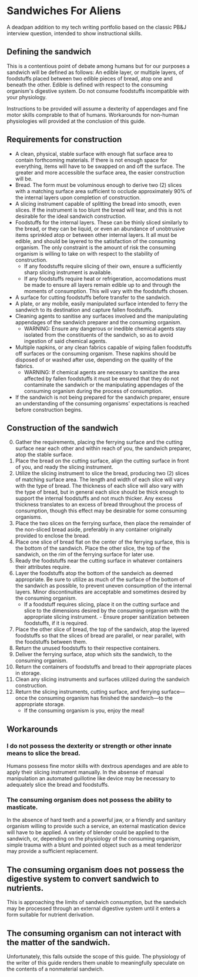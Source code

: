 # Sandwiches For Aliens
A deadpan addition to my tech writing portfolio based on the classic PB&J interview question, intended to show instructional skills.

## Defining the sandwich

This is a contentious point of debate among humans but for our purposes a sandwich will be defined as follows: An edible layer, or multiple layers, of foodstuffs placed between two edible pieces of bread, atop one and beneath the other. Edible is defined with respect to the consuming organism's digestive system. Do not consume foodstuffs incompatible with your physiology.

Instructions to be provided will assume a dexterity of appendages and fine motor skills comprable to that of humans. Workarounds for non-human physiologies will provided at the conclusion of this guide.

## Requirements for construction

- A clean, physical, stable surface with enough flat surface area to contain forthcoming materials. If there is not enough space for everything, items will have to be swapped on and off the surface. The greater and more accessible the surface area, the easier construction will be.
- Bread. The form must be voluminous enough to derive two (2) slices with a matching surface area sufficient to occlude approximately 90% of the internal layers upon completion of construction.
- A slicing instrument capable of splitting the bread into smooth, even slices. If the instrument is too blunt the bread will tear, and this is not desirable for the ideal sandwich construction.
- Foodstuffs for the internal layers. These can be thinly sliced similarly to the bread, or they can be liquid, or even an abundance of unobtrusive items sprinkled atop or between other internal layers. It all must be edible, and should be layered to the satisfaction of the consuming organism. The only constraint is the amount of risk the consuming organism is willing to take on with respect to the stability of construction.
    - If any foodstuffs require slicing of their own, ensure a sufficiently sharp slicing instrument is available.
    - If any foodstuffs require heat or refrigeration, accomodations must be made to ensure all layers remain edible up to and through the moments of consumption. This will vary with the foodstuffs chosen.
- A surface for cutting foodstuffs before transfer to the sandwich.
- A plate, or any mobile, easily manipulated surface intended to ferry the sandwich to its destination and capture fallen foodstuffs.
- Cleaning agents to sanitise any surfaces involved and the manipulating appendages of the sandwich preparer and the consuming organism.
    - WARNING: Ensure any dangerous or inedible chemical agents stay isolated from the constituents of the sandwich, so as to avoid ingestion of said chemical agents.
- Multiple napkins, or any clean fabrics capable of wiping fallen foodstuffs off surfaces or the consuming organism. These napkins should be disposed of or washed after use, depending on the quality of the fabrics.
    - WARNING: If chemical agents are necessary to sanitize the area affected by fallen foodstuffs it must be ensured that they do not contaminate the sandwich or the manipulating appendages of the consuming organism during the process of consumption.
- If the sandwich is not being prepared for the sandwich preparer, ensure an understanding of the consuming organisms' expectations is reached before construction begins.

## Construction of the sandwich

0) Gather the requirements, placing the ferrying surface and the cutting surface near each other and within reach of you, the sandwich preparer, atop the stable surface.
1) Place the bread on the cutting surface, align the cutting surface in front of you, and ready the slicing instrument.
2) Utilize the slicing instrument to slice the bread, producing two (2) slices of matching surface area. The length and width of each slice will vary with the type of bread. The thickness of each slice will also vary with the type of bread, but in general each slice should be thick enough to support the internal foodstuffs and not much thicker. Any excess thickness translates to an excess of bread throughout the process of consumption, though this effect may be desirable for some consuming organisms.
3) Place the two slices on the ferrying surface, then place the remainder of the non-sliced bread aside, preferably in any container originally provided to enclose the bread.
4) Place one slice of bread flat on the center of the ferrying surface, this is the bottom of the sandwich. Place the other slice, the top of the sandwich, on the rim of the ferrying surface for later use.
5) Ready the foodstuffs near the cutting surface in whatever containers their attributes require.
5) Layer the foodstuffs atop the bottom of the sandwich as deemed appropriate. Be sure to utilize as much of the surface of the bottom of the sandwich as possible, to prevent uneven consumption of the internal layers. Minor discontinuities are acceptable and sometimes desired by the consuming organism.
    - If a foodstuff requires slicing, place it on the cutting surface and slice to the dimensions desired by the consuming organism with the appropriate slicing instrument. - Ensure proper sanitization between foodstuffs, if it is required.
6) Place the other slice of bread, the top of the sandwich, atop the layered foodstuffs so that the slices of bread are parallel, or near parallel, with the foodstuffs between them.
7) Return the unused foodstuffs to their respective containers.
8) Deliver the ferrying surface, atop which sits the sandwich, to the consuming organism.
9) Return the containers of foodstuffs and bread to their appropriate places in storage.
10) Clean any slicing instruments and surfaces utilized during the sandwich construction.
11) Return the slicing instruments, cutting surface, and ferrying surface—once the consuming organism has finished the sandwich—to the appropriate storage.
    - If the consuming organism is you, enjoy the meal!

## Workarounds

### I do not possess the dexterity or strength or other innate means to slice the bread.

Humans possess fine motor skills with dextrous apendages and are able to apply their slicing instrument manually. In the absense of manual manipulation an automated guillotine like device may be necessary to adequately slice the bread and foodstuffs.

### The consuming organism does not possess the ability to masticate.

In the absence of hard teeth and a powerful jaw, or a friendly and sanitary organism willing to provide such a service, an external mastication device will have to be applied. A variety of blender could be applied to the sandwich, or, depending on the physiology of the consuming organism, simple trauma with a blunt and pointed object such as a meat tenderizor may provide a sufficient replacement.

## The consuming organism does not possess the digestive system to convert sandwich to nutrients.

This is approaching the limits of sandwich consumption, but the sandwich may be processed through an external digestive system until it enters a form suitable for nutrient derivation.

## The consuming organism can not interact with the matter of the sandwich.

Unfortunately, this falls outside the scope of this guide. The physiology of the writer of this guide renders them unable to meaningfully speculate on the contents of a nonmaterial sandwich.